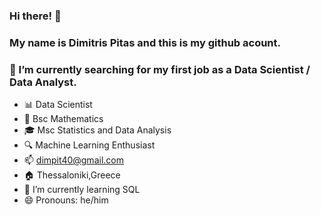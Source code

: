 ### Hi there! 👋 
### My name is Dimitris Pitas and this is my github acount.
### 🔭 I’m currently searching for my first job as a Data Scientist / Data Analyst.
- :bar_chart: Data Scientist
- :triangular_ruler: Bsc Mathematics
- :mortar_board: Msc Statistics and Data Analysis
- :mag: Machine Learning Enthusiast
- :mailbox: dimpit40@gmail.com
- :house: Thessaloniki,Greece
- 🌱 I’m currently learning SQL 
- 😄 Pronouns: he/him



